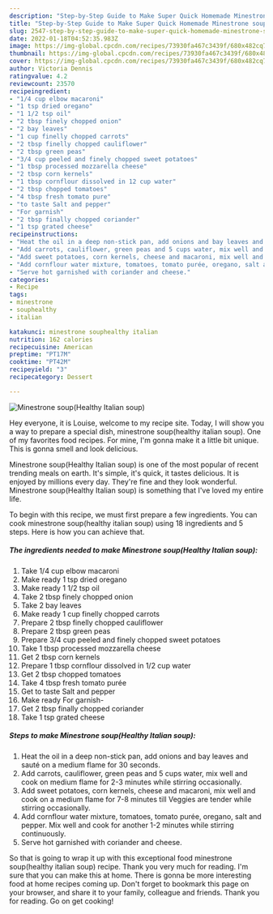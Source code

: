 ```yaml
---
description: "Step-by-Step Guide to Make Super Quick Homemade Minestrone soup(Healthy Italian soup)"
title: "Step-by-Step Guide to Make Super Quick Homemade Minestrone soup(Healthy Italian soup)"
slug: 2547-step-by-step-guide-to-make-super-quick-homemade-minestrone-souphealthy-italian-soup
date: 2022-01-18T04:52:35.983Z
image: https://img-global.cpcdn.com/recipes/73930fa467c3439f/680x482cq70/minestrone-souphealthy-italian-soup-recipe-main-photo.jpg
thumbnail: https://img-global.cpcdn.com/recipes/73930fa467c3439f/680x482cq70/minestrone-souphealthy-italian-soup-recipe-main-photo.jpg
cover: https://img-global.cpcdn.com/recipes/73930fa467c3439f/680x482cq70/minestrone-souphealthy-italian-soup-recipe-main-photo.jpg
author: Victoria Dennis
ratingvalue: 4.2
reviewcount: 23570
recipeingredient:
- "1/4 cup elbow macaroni"
- "1 tsp dried oregano"
- "1 1/2 tsp oil"
- "2 tbsp finely chopped onion"
- "2 bay leaves"
- "1 cup finelly chopped carrots"
- "2 tbsp finelly chopped cauliflower"
- "2 tbsp green peas"
- "3/4 cup peeled and finely chopped sweet potatoes"
- "1 tbsp processed mozzarella cheese"
- "2 tbsp corn kernels"
- "1 tbsp cornflour dissolved in 12 cup water"
- "2 tbsp chopped tomatoes"
- "4 tbsp fresh tomato pure"
- "to taste Salt and pepper"
- "For garnish"
- "2 tbsp finally chopped coriander"
- "1 tsp grated cheese"
recipeinstructions:
- "Heat the oil in a deep non-stick pan, add onions and bay leaves and sauté on a medium flame for 30 seconds."
- "Add carrots, cauliflower, green peas and 5 cups water, mix well and cook on medium flame for 2-3 minutes while stirring occasionally."
- "Add sweet potatoes, corn kernels, cheese and macaroni, mix well and cook on a medium flame for 7-8 minutes till Veggies are tender while stirring occasionally."
- "Add cornflour water mixture, tomatoes, tomato purée, oregano, salt and pepper. Mix well and cook for another 1-2 minutes while stirring continuously."
- "Serve hot garnished with coriander and cheese."
categories:
- Recipe
tags:
- minestrone
- souphealthy
- italian

katakunci: minestrone souphealthy italian 
nutrition: 162 calories
recipecuisine: American
preptime: "PT17M"
cooktime: "PT42M"
recipeyield: "3"
recipecategory: Dessert

---
```



![Minestrone soup(Healthy Italian soup)](https://img-global.cpcdn.com/recipes/73930fa467c3439f/680x482cq70/minestrone-souphealthy-italian-soup-recipe-main-photo.jpg)

Hey everyone, it is Louise, welcome to my recipe site. Today, I will show you a way to prepare a special dish, minestrone soup(healthy italian soup). One of my favorites food recipes. For mine, I'm gonna make it a little bit unique. This is gonna smell and look delicious.



Minestrone soup(Healthy Italian soup) is one of the most popular of recent trending meals on earth. It's simple, it's quick, it tastes delicious. It is enjoyed by millions every day. They're fine and they look wonderful. Minestrone soup(Healthy Italian soup) is something that I've loved my entire life.


To begin with this recipe, we must first prepare a few ingredients. You can cook minestrone soup(healthy italian soup) using 18 ingredients and 5 steps. Here is how you can achieve that.

<!--inarticleads1-->

##### The ingredients needed to make Minestrone soup(Healthy Italian soup):

1. Take 1/4 cup elbow macaroni
1. Make ready 1 tsp dried oregano
1. Make ready 1 1/2 tsp oil
1. Take 2 tbsp finely chopped onion
1. Take 2 bay leaves
1. Make ready 1 cup finelly chopped carrots
1. Prepare 2 tbsp finelly chopped cauliflower
1. Prepare 2 tbsp green peas
1. Prepare 3/4 cup peeled and finely chopped sweet potatoes
1. Take 1 tbsp processed mozzarella cheese
1. Get 2 tbsp corn kernels
1. Prepare 1 tbsp cornflour dissolved in 1/2 cup water
1. Get 2 tbsp chopped tomatoes
1. Take 4 tbsp fresh tomato purée
1. Get to taste Salt and pepper
1. Make ready For garnish-
1. Get 2 tbsp finally chopped coriander
1. Take 1 tsp grated cheese




<!--inarticleads2-->

##### Steps to make Minestrone soup(Healthy Italian soup):

1. Heat the oil in a deep non-stick pan, add onions and bay leaves and sauté on a medium flame for 30 seconds.
1. Add carrots, cauliflower, green peas and 5 cups water, mix well and cook on medium flame for 2-3 minutes while stirring occasionally.
1. Add sweet potatoes, corn kernels, cheese and macaroni, mix well and cook on a medium flame for 7-8 minutes till Veggies are tender while stirring occasionally.
1. Add cornflour water mixture, tomatoes, tomato purée, oregano, salt and pepper. Mix well and cook for another 1-2 minutes while stirring continuously.
1. Serve hot garnished with coriander and cheese.




So that is going to wrap it up with this exceptional food minestrone soup(healthy italian soup) recipe. Thank you very much for reading. I'm sure that you can make this at home. There is gonna be more interesting food at home recipes coming up. Don't forget to bookmark this page on your browser, and share it to your family, colleague and friends. Thank you for reading. Go on get cooking!
